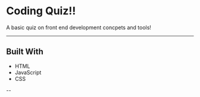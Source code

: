 # Coding Quiz!!

A basic quiz on front end development concpets and tools!

---
## Built With
- HTML
- JavaScript
- CSS

--

